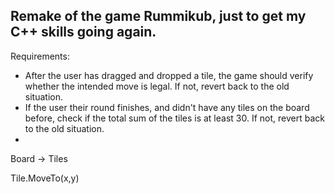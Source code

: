 ## Remake of the game Rummikub, just to get my C++ skills going again.

Requirements:
- After the user has dragged and dropped a tile, the game should verify whether the intended move is legal. If not, revert back to the old situation.
- If the user their round finishes, and didn't have any tiles on the board before, check if the total sum of the tiles is at least 30. If not, revert back to the old situation.
- 


Board -> Tiles

Tile.MoveTo(x,y)
